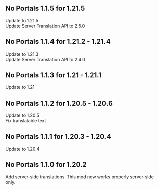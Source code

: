 ## No Portals 1.1.5 for 1.21.5

Update to 1.21.5  
Update Server Translation API to 2.5.0  


## No Portals 1.1.4 for 1.21.2 - 1.21.4

Update to 1.21.3  
Update Server Translation API to 2.4.0


## No Portals 1.1.3 for 1.21 - 1.21.1

Update to 1.21


## No Portals 1.1.2 for 1.20.5 - 1.20.6

Update to 1.20.5  
Fix translatable text  


## No Portals 1.1.1 for 1.20.3 - 1.20.4

Update to 1.20.4


## No Portals 1.1.0 for 1.20.2

Add server-side translations. This mod now works properly server-side only.  
